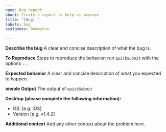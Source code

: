 ```yaml
---
name: Bug report
about: Create a report to help us improve
title: "[Bug] "
labels: bug
assignees: boomzero

---
```


**Describe the bug** A clear and concise description of what the bug is.

**To Reproduce** Steps to reproduce the behavior: run `quickSubmit` with the
options `...`

**Expected behavior** A clear and concise description of what you expected to
happen.

**onsole Output** The output of `quickSubmit`

**Desktop (please complete the following information):**

- OS: [e.g. iOS]
- Version [e.g. v1.4.2]

**Additional context** Add any other context about the problem here.
